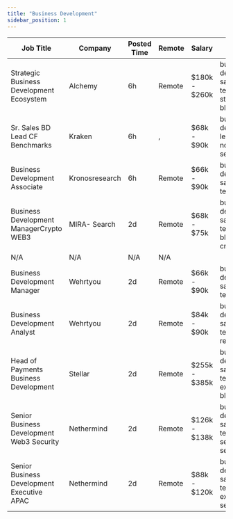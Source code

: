 ```yaml
---
title: "Business Development"
sidebar_position: 1
---
```


| Job Title | Company | Posted Time | Remote | Salary | Tags | Apply Link |
|-----------|---------|-------------|--------|--------|------|------------|
| Strategic Business Development Ecosystem | Alchemy | 6h | Remote | $180k - $260k | business development, sales, non tech, strategy, blockchain | [Apply](https://web3.career/strategic-business-development-ecosystem-alchemy/100154) |
| Sr. Sales BD Lead CF Benchmarks | Kraken | 6h | , | $68k - $90k | business development, lead, sales, non tech, senior | [Apply](https://web3.career/sr-sales-bd-lead-cf-benchmarks-kraken/100151) |
| Business Development Associate | Kronosresearch | 6h | Remote | $66k - $90k | business development, sales, non tech, remote | [Apply](https://web3.career/business-development-associate-kronosresearch/100102) |
| Business Development ManagerСrypto WEB3 | MIRA- Search | 2d | Remote | $68k - $75k | business development, sales, non tech, blockchain, crypto | [Apply](https://web3.career/business-development-manager-rypto-web3-mira-search/99886) |
| N/A | N/A | N/A | N/A |  |  | [Apply](https://web3.career/metana) |
| Business Development Manager | Wehrtyou | 2d | Remote | $66k - $90k | business development, sales, non tech, remote | [Apply](https://web3.career/business-development-manager-wehrtyou/99773) |
| Business Development Analyst | Wehrtyou | 2d | Remote | $84k - $90k | business development, sales, non tech, analyst, remote | [Apply](https://web3.career/business-development-analyst-wehrtyou/99772) |
| Head of Payments Business Development | Stellar | 2d | Remote | $255k - $385k | business development, sales, non tech, executive, blockchain | [Apply](https://web3.career/head-of-payments-business-development-stellar/97571) |
| Senior Business Development Web3 Security | Nethermind | 2d | Remote | $126k - $138k | business development, sales, non tech, security, senior | [Apply](https://web3.career/senior-business-development-web3-security-nethermind/95798) |
| Senior Business Development Executive APAC | Nethermind | 2d | Remote | $88k - $120k | business development, sales, non tech, executive, senior | [Apply](https://web3.career/senior-business-development-executive-apac-nethermind/98130) |
